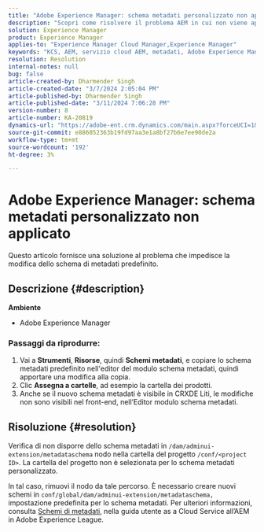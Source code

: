 ```yaml
---
title: "Adobe Experience Manager: schema metadati personalizzato non applicato"
description: "Scopri come risolvere il problema AEM in cui non viene applicato lo schema di metadati personalizzato."
solution: Experience Manager
product: Experience Manager
applies-to: "Experience Manager Cloud Manager,Experience Manager"
keywords: "KCS, AEM, servizio cloud AEM, metadati, Adobe Experience Manager"
resolution: Resolution
internal-notes: null
bug: false
article-created-by: Dharmender Singh
article-created-date: "3/7/2024 2:05:04 PM"
article-published-by: Dharmender Singh
article-published-date: "3/11/2024 7:06:28 PM"
version-number: 8
article-number: KA-20819
dynamics-url: "https://adobe-ent.crm.dynamics.com/main.aspx?forceUCI=1&pagetype=entityrecord&etn=knowledgearticle&id=bb7df1aa-8bdc-ee11-904d-6045bd006d92"
source-git-commit: e886052363b19fd97aa3e1a8bf27b6e7ee90de2a
workflow-type: tm+mt
source-wordcount: '192'
ht-degree: 3%

---
```


# Adobe Experience Manager: schema metadati personalizzato non applicato


Questo articolo fornisce una soluzione al problema che impedisce la modifica dello schema di metadati predefinito.

## Descrizione {#description}


<b>Ambiente</b>

- Adobe Experience Manager


### <b>Passaggi da riprodurre:</b>

1. Vai a <b>Strumenti</b>, <b>Risorse</b>, quindi <b>Schemi metadati</b>, e copiare lo schema metadati predefinito nell&#39;editor del modulo schema metadati, quindi apportare una modifica alla copia.
2. Clic <b>Assegna a cartelle</b>, ad esempio la cartella dei prodotti.
3. Anche se il nuovo schema metadati è visibile in CRXDE Liti, le modifiche non sono visibili nel front-end, nell’Editor modulo schema metadati.



## Risoluzione {#resolution}


Verifica di non disporre dello schema metadati in `/dam/adminui-extension/metadataschema` nodo nella cartella del progetto `/conf/<project ID>`. La cartella del progetto non è selezionata per lo schema metadati personalizzato.

In tal caso, rimuovi il nodo da tale percorso. È necessario creare nuovi schemi in `conf/global/dam/adminui-extension/metadataschema,` impostazione predefinita per lo schema metadati. Per ulteriori informazioni, consulta [Schemi di metadati](https://experienceleague.adobe.com/docs/experience-manager-cloud-service/content/assets/manage/metadata-schemas.html), nella guida utente as a Cloud Service all’AEM in Adobe Experience League.
